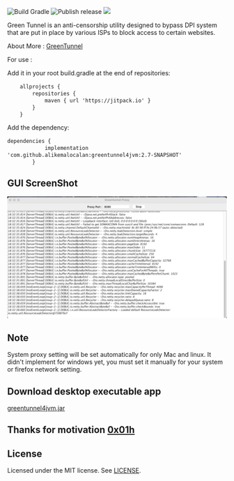 ![Build Gradle](https://github.com/alikemalocalan/greentunnel4jvm/workflows/Build%20Gradle/badge.svg?branch=master)
![Publish release](https://github.com/alikemalocalan/greentunnel4jvm/workflows/Publish%20release/badge.svg?branch=master&event=release)
[![](https://jitpack.io/v/alikemalocalan/greentunnel4jvm.svg)](https://jitpack.io/#alikemalocalan/greentunnel4jvm)


Green Tunnel is an anti-censorship utility designed to bypass DPI system that are put in place by various ISPs to block access to certain websites.


About More : [GreenTunnel](https://github.com/SadeghHayeri/GreenTunnel)

For use :

Add it in your root build.gradle at the end of repositories:


```
	allprojects {
		repositories {
			maven { url 'https://jitpack.io' }
		}
	}
```

Add the dependency:


```
dependencies {
	        implementation 'com.github.alikemalocalan:greentunnel4jvm:2.7-SNAPSHOT'
        }
```

## GUI ScreenShot
![screenshot](https://raw.githubusercontent.com/alikemalocalan/greentunnel4jvm/master/Screen-gui.png)

## Note
System proxy setting will be set automatically for only Mac and linux. 
It didn't implement for windows yet, you must set it manually for your system or firefox network setting.

## Download desktop executable app
[greentunnel4jvm.jar](https://github.com/alikemalocalan/greentunnel4jvm/releases/download/2.6-SNAPSHOT/greentunnel4jvm.jar)

## Thanks for motivation [0x01h](https://github.com/0x01h)

## License
Licensed under the MIT license. See [LICENSE](https://github.com/alikemalocalan/green-tunnel-scala/blob/master/LICENSE "LICENSE").
